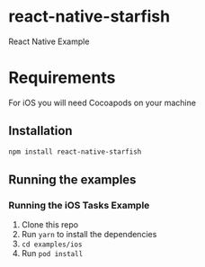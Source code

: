# react-native-starfish

React Native Example

# Requirements

For iOS you will need Cocoapods on your machine


## Installation

```sh
npm install react-native-starfish
```

## Running the examples

### Running the iOS Tasks Example

1. Clone this repo
2. Run `yarn` to install the dependencies
3. `cd examples/ios`
4. Run `pod install`
